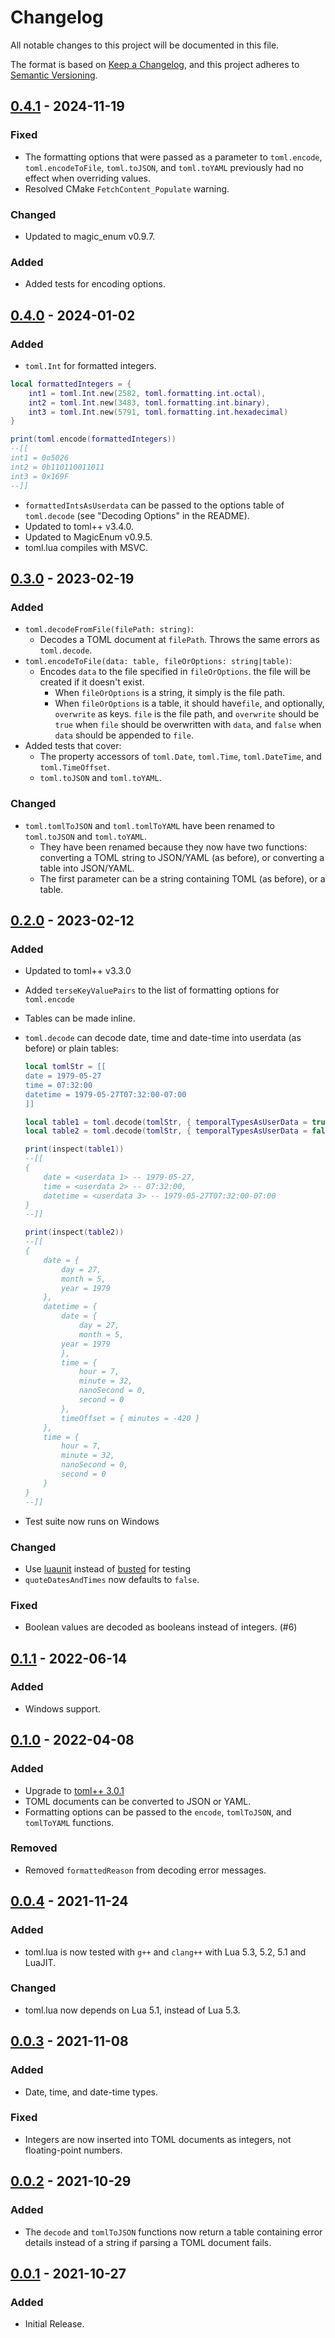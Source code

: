 # Changelog

All notable changes to this project will be documented in this file.

The format is based on [Keep a Changelog](https://keepachangelog.com/en/1.0.0/),
and this project adheres to [Semantic Versioning](https://semver.org/spec/v2.0.0.html).

## [0.4.1](https://github.com/LebJe/toml.lua/releases/tag/0.4.1) - 2024-11-19

### Fixed
- The formatting options that were passed as a parameter to `toml.encode`, `toml.encodeToFile`, `toml.toJSON`, and `toml.toYAML` previously had no effect when overriding values.
- Resolved CMake `FetchContent_Populate` warning.

### Changed
-   Updated to magic_enum v0.9.7.

### Added
- Added tests for encoding options.

## [0.4.0](https://github.com/LebJe/toml.lua/releases/tag/0.4.0) - 2024-01-02

### Added

-   `toml.Int` for formatted integers.

```lua
local formattedIntegers = {
	int1 = toml.Int.new(2582, toml.formatting.int.octal),
	int2 = toml.Int.new(3483, toml.formatting.int.binary),
	int3 = toml.Int.new(5791, toml.formatting.int.hexadecimal)
}

print(toml.encode(formattedIntegers))
--[[
int1 = 0o5026
int2 = 0b110110011011
int3 = 0x169F
--]]
```

-   `formattedIntsAsUserdata` can be passed to the options table of `toml.decode` (see "Decoding Options" in the README).
-   Updated to toml++ v3.4.0.
-   Updated to MagicEnum v0.9.5.
-   toml.lua compiles with MSVC.

## [0.3.0](https://github.com/LebJe/toml.lua/releases/tag/0.3.0) - 2023-02-19

### Added

-   `toml.decodeFromFile(filePath: string)`:
    -   Decodes a TOML document at `filePath`. Throws the same errors as `toml.decode`.
-   `toml.encodeToFile(data: table, fileOrOptions: string|table)`:
    -   Encodes `data` to the file specified in `fileOrOptions`. the file will be created if it doesn't exist.
        -   When `fileOrOptions` is a string, it simply is the file path.
        -   When `fileOrOptions` is a table, it should have`file`, and optionally, `overwrite` as keys. `file` is the file path, and `overwrite` should be `true` when `file` should be overwritten with `data`, and `false` when `data` should be appended to `file`.
-   Added tests that cover:
    -   The property accessors of `toml.Date`, `toml.Time`, `toml.DateTime`, and `toml.TimeOffset`.
    -   `toml.toJSON` and `toml.toYAML`.

### Changed

-   `toml.tomlToJSON` and `toml.tomlToYAML` have been renamed to `toml.toJSON` and `toml.toYAML`.
    -   They have been renamed because they now have two functions: converting a TOML string to JSON/YAML (as before), or converting a table into JSON/YAML.
    -   The first parameter can be a string containing TOML (as before), or a table.

## [0.2.0](https://github.com/LebJe/toml.lua/releases/tag/0.2.0) - 2023-02-12

### Added

-   Updated to toml++ v3.3.0
-   Added `terseKeyValuePairs` to the list of formatting options for `toml.encode`
-   Tables can be made inline.
-   `toml.decode` can decode date, time and date-time into userdata (as before) or plain tables:

    ```lua
    local tomlStr = [[
    date = 1979-05-27
    time = 07:32:00
    datetime = 1979-05-27T07:32:00-07:00
    ]]

    local table1 = toml.decode(tomlStr, { temporalTypesAsUserData = true })
    local table2 = toml.decode(tomlStr, { temporalTypesAsUserData = false })

    print(inspect(table1))
    --[[
    {
    	date = <userdata 1> -- 1979-05-27,
    	time = <userdata 2> -- 07:32:00,
    	datetime = <userdata 3> -- 1979-05-27T07:32:00-07:00
    }
    --]]

    print(inspect(table2))
    --[[
    {
    	date = {
    		day = 27,
    		month = 5,
    		year = 1979
    	},
    	datetime = {
    		date = {
    			day = 27,
    			month = 5,
    		year = 1979
    		},
    		time = {
    			hour = 7,
    			minute = 32,
    			nanoSecond = 0,
    			second = 0
    		},
    		timeOffset = { minutes = -420 }
    	},
    	time = {
    		hour = 7,
    		minute = 32,
    		nanoSecond = 0,
    		second = 0
    	}
    }
    --]]
    ```

-   Test suite now runs on Windows

### Changed

-   Use [luaunit](https://github.com/bluebird75/luaunit) instead of [busted](https://github.com/lunarmodules/busted) for testing
-   `quoteDatesAndTimes` now defaults to `false`.

### Fixed

-   Boolean values are decoded as booleans instead of integers. (#6)

## [0.1.1](https://github.com/LebJe/toml.lua/releases/tag/0.1.1) - 2022-06-14

### Added

-   Windows support.

## [0.1.0](https://github.com/LebJe/toml.lua/releases/tag/0.1.0) - 2022-04-08

### Added

-   Upgrade to [toml++ 3.0.1](https://github.com/marzer/tomlplusplus/releases/tag/v3.0.1)
-   TOML documents can be converted to JSON or YAML.
-   Formatting options can be passed to the `encode`, `tomlToJSON`, and `tomlToYAML` functions.

### Removed

-   Removed `formattedReason` from decoding error messages.

## [0.0.4](https://github.com/LebJe/toml.lua/releases/tag/0.0.4) - 2021-11-24

### Added

-   toml.lua is now tested with `g++` and `clang++` with Lua 5.3, 5.2, 5.1 and LuaJIT.

### Changed

-   toml.lua now depends on Lua 5.1, instead of Lua 5.3.

## [0.0.3](https://github.com/LebJe/toml.lua/releases/tag/0.0.3) - 2021-11-08

### Added

-   Date, time, and date-time types.

### Fixed

-   Integers are now inserted into TOML documents as integers, not floating-point numbers.

## [0.0.2](https://github.com/LebJe/toml.lua/releases/tag/0.0.2) - 2021-10-29

### Added

-   The `decode` and `tomlToJSON` functions now return a table containing error details instead of a string if parsing a TOML document fails.

## [0.0.1](https://github.com/LebJe/toml.lua/releases/tag/0.0.1) - 2021-10-27

### Added

-   Initial Release.
